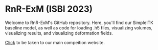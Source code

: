 # RnR-ExM (ISBI 2023)

Welcome to RnR-ExM's GitHub repository. Here, you'll find our SimpleITK baseline model, as well as code for loading .h5 files, visualizing volumes, visualizing results, and visualizing deformation fields. 

[Click](https://rnr-exm.grand-challenge.org/rnr-exm/) to be taken to our main compeition website. 
